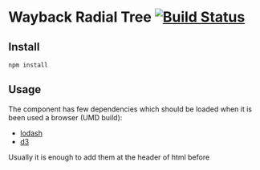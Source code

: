 # Wayback Radial Tree [![Build Status](https://travis-ci.org/internetarchive/wayback-radial-tree.svg?branch=master)](https://travis-ci.org/internetarchive/wayback-radial-tree)

## Install

```
npm install
```

## Usage

The component has few dependencies which should be loaded
when it is been used a browser (UMD build):

- [lodash](https://lodash.com)
- [d3](https://d3js.org/)

Usually it is enough to add them at the header of html
before <script> of the component:

```html
<script src="https://cdn.jsdelivr.net/npm/lodash@4.17.4/lodash.min.js"></script>
<script src="https://unpkg.com/d3@4.12.0/build/d3.js"></script>
```

Fetch data and create site map radial tree

```javascript

url='example.com'
fetch(`https://web.archive.org/web/timemap/json?
       url=${url}/&
       fl=timestamp:4,urlkey&
       atchType=prefix&
       filter=statuscode:200&
       filter=mimetype:text/html&
       collapse=timestamp:4&
       collapse=urlkey&
       limit=100000`)
  .then(res => res.json())
  .then(data => new wb.RadialTree(
    document.getElementById("rt_container"),
    data,
  ));
```

If you use this component in an application which uses webpack
you don't to worry about dependencies they will be melted
inside of build.

## Developing

### Testing

Right now we run `eslint` for style checking and `mocha` for unit tests.

```
npm test
```

linting only

```
npm run lint
```

unit testing

```
npm run mocha
```

### Local Build

Build library and example on `webpack` and expose example on `8000`
port.

```
npm run example:local
```

if you need custom port. For example for 4567

```
npm run example:local -- --port 4567
```

### Production build

Assemble library for production use.

```
npm run build
```

In result you will get `radial-tree.umd.js` (browser-friendly UMD build),
`radial-tree.cjs.js` (CommonJS (for Node)),
`radial-tree.esm.js` (ES module (for bundlers) build) and
`radial-tree.css` with styles.
